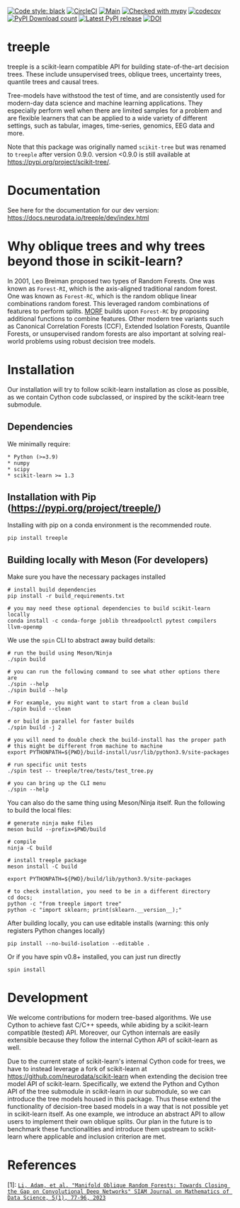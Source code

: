 [![Code style: black](https://img.shields.io/badge/code%20style-black-000000.svg)](https://github.com/psf/black)
[![CircleCI](https://circleci.com/gh/neurodata/treeple/tree/main.svg?style=svg)](https://circleci.com/gh/neurodata/treeple/tree/main)
[![Main](https://github.com/neurodata/treeple/actions/workflows/main.yml/badge.svg?branch=main)](https://github.com/neurodata/treeple/actions/workflows/main.yml)
[![Checked with mypy](http://www.mypy-lang.org/static/mypy_badge.svg)](http://mypy-lang.org/)
[![codecov](https://codecov.io/gh/neurodata/treeple/branch/main/graph/badge.svg?token=H1reh7Qwf4)](https://codecov.io/gh/neurodata/treeple)
[![PyPI Download count](https://img.shields.io/pypi/dm/treeple.svg)](https://pypistats.org/packages/treeple)
[![Latest PyPI release](https://img.shields.io/pypi/v/treeple.svg)](https://pypi.org/project/treeple/)
[![DOI](https://zenodo.org/badge/491260497.svg)](https://zenodo.org/doi/10.5281/zenodo.8412279)

treeple
=======

treeple is a scikit-learn compatible API for building state-of-the-art decision trees. These include unsupervised trees, oblique trees, uncertainty trees, quantile trees and causal trees.

Tree-models have withstood the test of time, and are consistently used for modern-day data science and machine learning applications. They especially perform well when there are limited samples for a problem and are flexible learners that can be applied to a wide variety of different settings, such as tabular, images, time-series, genomics, EEG data and more.

Note that this package was originally named ``scikit-tree`` but was renamed to ``treeple`` after version 0.9.0. version <0.9.0 is still available at <https://pypi.org/project/scikit-tree/>.

Documentation
=============

See here for the documentation for our dev version: <https://docs.neurodata.io/treeple/dev/index.html>

Why oblique trees and why trees beyond those in scikit-learn?
=============================================================

In 2001, Leo Breiman proposed two types of Random Forests. One was known as ``Forest-RI``, which is the axis-aligned traditional random forest. One was known as ``Forest-RC``, which is the random oblique linear combinations random forest. This leveraged random combinations of features to perform splits. [MORF](1) builds upon ``Forest-RC`` by proposing additional functions to combine features. Other modern tree variants such as Canonical Correlation Forests (CCF), Extended Isolation Forests, Quantile Forests, or unsupervised random forests are also important at solving real-world problems using robust decision tree models.

Installation
============

Our installation will try to follow scikit-learn installation as close as possible, as we contain Cython code subclassed, or inspired by the scikit-learn tree submodule.

Dependencies
------------

We minimally require:

    * Python (>=3.9)
    * numpy
    * scipy
    * scikit-learn >= 1.3

Installation with Pip (<https://pypi.org/project/treeple/>)
-------------------------------------------------------------

Installing with pip on a conda environment is the recommended route.

    pip install treeple

Building locally with Meson (For developers)
--------------------------------------------

Make sure you have the necessary packages installed

    # install build dependencies
    pip install -r build_requirements.txt

    # you may need these optional dependencies to build scikit-learn locally
    conda install -c conda-forge joblib threadpoolctl pytest compilers llvm-openmp

We use the ``spin`` CLI to abstract away build details:

    # run the build using Meson/Ninja
    ./spin build

    # you can run the following command to see what other options there are
    ./spin --help
    ./spin build --help

    # For example, you might want to start from a clean build
    ./spin build --clean

    # or build in parallel for faster builds
    ./spin build -j 2

    # you will need to double check the build-install has the proper path
    # this might be different from machine to machine
    export PYTHONPATH=${PWD}/build-install/usr/lib/python3.9/site-packages

    # run specific unit tests
    ./spin test -- treeple/tree/tests/test_tree.py

    # you can bring up the CLI menu
    ./spin --help

You can also do the same thing using Meson/Ninja itself. Run the following to build the local files:

    # generate ninja make files
    meson build --prefix=$PWD/build

    # compile
    ninja -C build

    # install treeple package
    meson install -C build

    export PYTHONPATH=${PWD}/build/lib/python3.9/site-packages

    # to check installation, you need to be in a different directory
    cd docs;  
    python -c "from treeple import tree"
    python -c "import sklearn; print(sklearn.__version__);"

After building locally, you can use editable installs (warning: this only registers Python changes locally)

    pip install --no-build-isolation --editable .

Or if you have spin v0.8+ installed, you can just run directly

    spin install

Development
===========

We welcome contributions for modern tree-based algorithms. We use Cython to achieve fast C/C++ speeds, while abiding by a scikit-learn compatible (tested) API. Moreover, our Cython internals are easily extensible because they follow the internal Cython API of scikit-learn as well.

Due to the current state of scikit-learn's internal Cython code for trees, we have to instead leverage a fork of scikit-learn at <https://github.com/neurodata/scikit-learn> when
extending the decision tree model API of scikit-learn. Specifically, we extend the Python and Cython API of the tree submodule in scikit-learn in our submodule, so we can introduce the tree models housed in this package. Thus these extend the functionality of decision-tree based models in a way that is not possible yet in scikit-learn itself. As one example, we introduce an abstract API to allow users to implement their own oblique splits. Our plan in the future is to benchmark these functionalities and introduce them upstream to scikit-learn where applicable and inclusion criterion are met.

References
==========

[1]: [`Li, Adam, et al. "Manifold Oblique Random Forests: Towards Closing the Gap on Convolutional Deep Networks" SIAM Journal on Mathematics of Data Science, 5(1), 77-96, 2023`](https://doi.org/10.1137/21M1449117)
